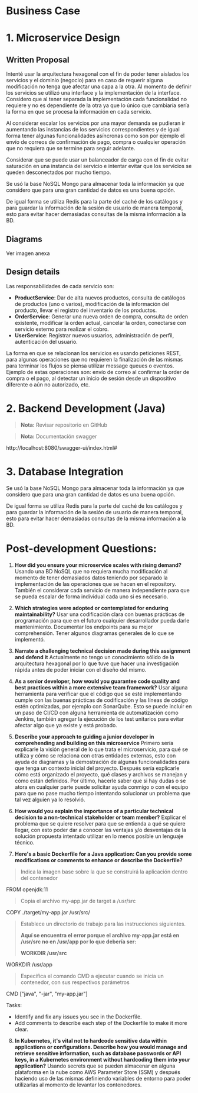 # Business Case

# 1. Microservice Design

## Written Proposal

Intenté usar la arquitectura hexagonal con el fin de poder tener aislados los servicios y el dominio (negocio) para en caso de requerir alguna modificación no tenga que afectar una capa a la otra. Al momento de definir los servicios se utilizó una interface y la implementación de la interface. Considero que al tener separada la implementación cada funcionalidad no requiere y no es dependiente de la otra ya que lo único que cambiaría sería la forma en que se procesa la información en cada servicio.

Al considerar escalar los servicios por una mayor demanda se pudieran ir aumentando las instancias de los servicios correspondientes y de igual forma tener algunas funcionalidades asíncronas como son por ejemplo el envío de correos de confirmación de pago, compra o cualquier operación que no requiera que se termine para seguir adelante.

Considerar que se puede usar un balanceador de carga con el fin de evitar saturación en una instancia del servicio e intentar evitar que los servicios se queden desconectados por mucho tiempo.

Se usó la base NoSQL Mongo para almacenar toda la información ya que considero que para una gran cantidad de datos es una buena opción.

De igual forma se utiliza Redis para la parte del caché de los catálogos y para guardar la información de la sesión de usuario de manera temporal, esto para evitar hacer demasiadas consultas de la misma información a la BD.

## Diagrams

Ver imagen anexa

## Design details

Las responsabilidades de cada servicio son:

- **ProductService**: Dar de alta nuevos productos, consulta de catálogos de productos (uno o varios), modificación de la información del producto, llevar el registro del inventario de los productos.
- **OrderService**: Generar una nueva orden de compra, consulta de orden existente, modificar la orden actual, cancelar la orden, conectarse con servicio externo para realizar el cobro.
- **UserService**: Registrar nuevos usuarios, administración de perfil, autenticación del usuario.

La forma en que se relacionan los servicios es usando peticiones REST, para algunas operaciones que no requieren la finalización de las mismas para terminar los flujos se piensa utilizar message queues o eventos. Ejemplo de estas operaciones son: envío de correo al confirmar la order de compra o el pago, al detectar un inicio de sesión desde un dispositivo diferente o aún no autorizado, etc.

# 2. Backend Development (Java)

> **Nota:** Revisar repositorio en GitHub

> **Nota:** Documentación swagger 

http://localhost:8080/swagger-ui/index.html#

# 3. Database Integration

Se usó la base NoSQL Mongo para almacenar toda la información ya que considero que para una gran cantidad de datos es una buena opción.

De igual forma se utiliza Redis para la parte del caché de los catálogos y para guardar la información de la sesión de usuario de manera temporal, esto para evitar hacer demasiadas consultas de la misma información a la BD.

# Post-development Questions:

 1. **How did you ensure your microservice scales with rising demand?**
 Usando una BD NoSQL que no requiera mucha modificación al momento de tener demasiados datos teniendo por separado la implementación de las operaciones que se hacen en el repository. También el considerar cada servicio de manera independiente para que se pueda escalar de forma individual cada uno si es necesario.

2. **Which strategies were adopted or contemplated for enduring maintainability?**
Usar una codificación clara con buenas prácticas de programación para que en el futuro cualquier desarrollador pueda darle mantenimiento. Documentar los endpoints para su mejor comprehensión. Tener algunos diagramas generales de lo que se implementó.

3. **Narrate a challenging technical decision made during this assignment and defend it**
Actualmente no tengo un conocimiento sólido de la arquitectura hexagonal por lo que tuve que hacer una investigación rápida antes de poder iniciar con el diseño del mismo.

4. **As a senior developer, how would you guarantee code quality and best practices within a more extensive team framework?**
Usar alguna herramienta para verificar que el código que se esté implementando cumple con las buenas prácticas de codificación y las líneas de código estén optimizadas, por ejemplo con SonarQube. Esto se puede incluir en un paso de CI/CD con alguna herramienta de automatización como Jenkins, también agregar la ejecución de los test unitarios para evitar afectar algo que ya existe y está probado.

5. **Describe your approach to guiding a junior developer in comprehending and building on this microservice**
Primero sería explicarle la visión general de lo que trata el microservicio, para qué se utiliza y cómo se relaciona con otras entidades externas, esto con ayuda de diagramas y la demostración de algunas funcionalidades para que tenga un contexto inicial del proyecto. Después sería explicarle cómo está organizado el proyecto, qué clases y archivos se manejan y cómo están definidos. Por último, hacerle saber que si hay dudas o se atora en cualquier parte puede solicitar ayuda conmigo o con el equipo para que no pase mucho tiempo intentando solucionar un problema que tal vez alguien ya lo resolvió.

6. **How would you explain the importance of a particular technical decision to a non-technical stakeholder or team member?**
Explicar el problema que se quiere resolver para que se entienda a qué se quiere llegar, con esto poder dar a conocer las ventajas y/o desventajas de la solución propuesta intentado utilizar en lo menos posible un lenguaje técnico.

7. **Here's a basic Dockerfile for a Java application: Can you provide some modifications or comments to enhance or describe the Dockerfile?**

> Indica la imagen base sobre la que se construirá la aplicación
> dentro del contenedor

FROM openjdk:11

> Copia el archivo my-app.jar de target a /usr/src

COPY ./target/my-app.jar /usr/src/

> Establece un directorio de trabajo para las instrucciones siguientes.
> 
> **Aquí se encuentra el error porque el archivo my-app.jar está en /usr/src no en /usr/app por lo que debería ser:** 
> 
> **WORKDIR /usr/src**

WORKDIR /usr/app

> Especifica el comando CMD a ejecutar cuando se inicia un contenedor, con sus respectivos parámetros

CMD ["java", "-jar", "my-app.jar"]

Tasks:
-   Identify and fix any issues you see in the Dockerfile.
-   Add comments to describe each step of the Dockerfile to make it more clear.

8. **In Kubernetes, it's vital not to hardcode sensitive data within applications or configurations. Describe how you would manage and retrieve sensitive information, such as database passwords or API keys, in a Kubernetes environment without hardcoding them into your application?**
Usando secrets que se pueden almacenar en alguna plataforma en la nube como AWS Parameter Store (SSM) y después haciendo uso de las mismas definiendo variables de entorno para poder utilizarlas al momento de levantar los contenedores.

